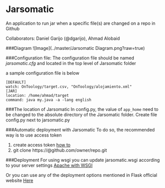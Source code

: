 # Jarsomatic

An application to run jar when a specific file(s) are changed on a repo in Github


Collaborators: Daniel Garijo (@dgarijo), Ahmad Alobaid

###Diagram 
![Image](../master/Jarsomatic Diagram.png?raw=true)




###Configuration file:
The configuration file should be named *jarsomatic.cfg* and located in the top level of Jarsomatic folder

a sample configuration file is below
```
[DEFAULT]
watch: OnToology/target.csv, "OnToology/alojamiento.xml"
[JAR]
location: /home/ahmad/target
command: java my.java -a -lang english

```

###The location of Jarsomatic
In config.py, the value of ```app_home``` need to be changed to the absolute directory of the Jarsomatic folder.
Create file config.py next to jarsomatic.py


###Automatic deployment with Jarsomatic
To do so, the recommended way is to use access token
1. create access token [how to](https://github.com/blog/1509-personal-api-tokens)
2. git clone https://<token>@github.com/owner/repo.git


###Deployment
For using wsgi you can update jarsomatic.wsgi according to your server settings
[Apache with WSGI](http://flask.pocoo.org/docs/0.10/deploying/mod_wsgi/)

Or you can use any of the deployment options mentioned in Flask official website [Here](http://flask.pocoo.org/docs/0.10/deploying/)





